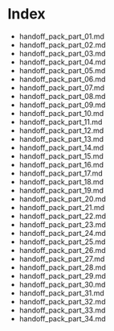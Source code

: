 # Index

- handoff_pack_part_01.md
- handoff_pack_part_02.md
- handoff_pack_part_03.md
- handoff_pack_part_04.md
- handoff_pack_part_05.md
- handoff_pack_part_06.md
- handoff_pack_part_07.md
- handoff_pack_part_08.md
- handoff_pack_part_09.md
- handoff_pack_part_10.md
- handoff_pack_part_11.md
- handoff_pack_part_12.md
- handoff_pack_part_13.md
- handoff_pack_part_14.md
- handoff_pack_part_15.md
- handoff_pack_part_16.md
- handoff_pack_part_17.md
- handoff_pack_part_18.md
- handoff_pack_part_19.md
- handoff_pack_part_20.md
- handoff_pack_part_21.md
- handoff_pack_part_22.md
- handoff_pack_part_23.md
- handoff_pack_part_24.md
- handoff_pack_part_25.md
- handoff_pack_part_26.md
- handoff_pack_part_27.md
- handoff_pack_part_28.md
- handoff_pack_part_29.md
- handoff_pack_part_30.md
- handoff_pack_part_31.md
- handoff_pack_part_32.md
- handoff_pack_part_33.md
- handoff_pack_part_34.md